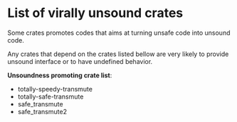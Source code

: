 # List of virally unsound crates

Some crates promotes codes that aims at turning unsafe code
into unsound code.

Any crates that depend on the crates listed bellow are very likely to provide unsound
interface or to have undefined behavior.

**Unsoundness promoting crate list**:

  - totally-speedy-transmute
  - totally-safe-transmute
  - safe_transmute
  - safe_transmute2
